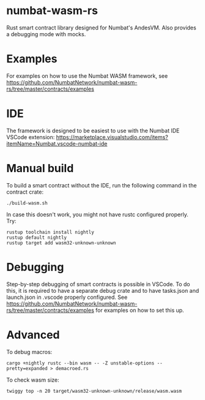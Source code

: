 # numbat-wasm-rs

Rust smart contract library designed for Numbat's AndesVM. Also provides a debugging mode with mocks.

# Examples

For examples on how to use the Numbat WASM framework, see https://github.com/NumbatNetwork/numbat-wasm-rs/tree/master/contracts/examples

# IDE

The framework is designed to be easiest to use with the Numbat IDE VSCode extension: https://marketplace.visualstudio.com/items?itemName=Numbat.vscode-numbat-ide

# Manual build

To build a smart contract without the IDE, run the following command in the contract crate:
```
./build-wasm.sh
```

In case this doesn't work, you might not have rustc configured properly.
Try:
```
rustup toolchain install nightly
rustup default nightly
rustup target add wasm32-unknown-unknown
```

# Debugging

Step-by-step debugging of smart contracts is possible in VSCode. To do this, it is required to have a separate debug crate and to have tasks.json and launch.json in .vscode properly configured. See https://github.com/NumbatNetwork/numbat-wasm-rs/tree/master/contracts/examples for examples on how to set this up. 

# Advanced

To debug macros:
```
cargo +nightly rustc --bin wasm -- -Z unstable-options --pretty=expanded > demacroed.rs
```

To check wasm size:
```
twiggy top -n 20 target/wasm32-unknown-unknown/release/wasm.wasm
```
